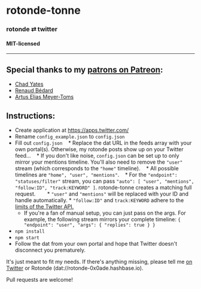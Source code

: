 # rotonde-tonne
### rotonde ⇄ twitter
#### MIT-licensed
----

## Special thanks to my [patrons on Patreon](https://www.patreon.com/0x0ade):
* [Chad Yates](https://twitter.com/ChadCYates)
* [Renaud Bédard](https://twitter.com/renaudbedard)
* [Artus Elias Meyer-Toms](https://twitter.com/artuselias)

## Instructions:
* Create application at https://apps.twitter.com/
* Rename `config_example.json` to `config.json`
* Fill out `config.json`
    * Replace the dat URL in the feeds array with your own portal(s). Otherwise, my rotonde posts show up on your Twitter feed...
    * If you don't like noise, `config.json` can be set up to only mirror your mentions timeline. You'll also need to remove the `"user"` stream (which corresponds to the `"home"` timeline).
    * All possible timelines are `"home", "user", "mentions"`.
    * For the `"endpoint": "statuses/filter"` stream, you can pass `"auto": [ "user", "mentions", "follow:ID", "track:KEYWORD" ]`. rotonde-tonne creates a matching full request.
        * `"user"` and `"mentions"` will be replaced with your ID and handle automatically.
        * `"follow:ID"` and `track:KEYWORD` adhere to the [limits of the Twitter API.](https://developer.twitter.com/en/docs/tweets/filter-realtime/api-reference/post-statuses-filter.html)
    * If you're a fan of manual setup, you can just pass on the args. For example, the following stream mirrors your complete timeline: `{ "endpoint": "user", "args": { "replies": true } }`
* `npm install`
* `npm start`
* Follow the dat from your own portal and hope that Twitter doesn't disconnect you prematurely.

It's just meant to fit my needs. If there's anything missing, please tell me [on Twitter](https://twitter.com/0x0ade) or Rotonde (dat://rotonde-0x0ade.hashbase.io).

Pull requests are welcome!
